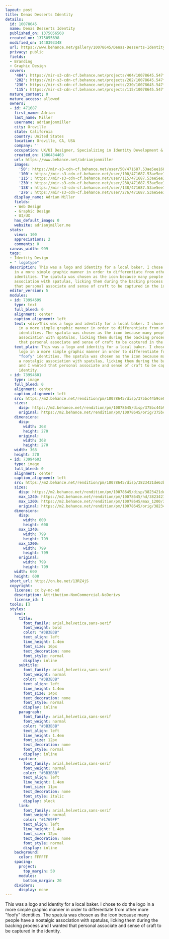 ```yaml
---
layout: post
title: Denas Desserts Identity
details:
  id: 10078645
  name: Denas Desserts Identity
  published_on: 1375056560
  created_on: 1375055698
  modified_on: 1440393348
  url: https://www.behance.net/gallery/10078645/Denas-Desserts-Identity
  privacy: public
  fields:
  - Branding
  - Graphic Design
  covers:
    '404': https://mir-s3-cdn-cf.behance.net/projects/404/10078645.547f7f6e89dbc.jpg
    '202': https://mir-s3-cdn-cf.behance.net/projects/202/10078645.547f7f6e89dbc.jpg
    '230': https://mir-s3-cdn-cf.behance.net/projects/230/10078645.547f7f6e89dbc.jpg
    '115': https://mir-s3-cdn-cf.behance.net/projects/115/10078645.547f7f6e89dbc.jpg
  mature_content: 0
  mature_access: allowed
  owners:
  - id: 471687
    first_name: Adrian
    last_name: Miller
    username: adrianjonmiller
    city: Oroville
    state: California
    country: United States
    location: Oroville, CA, USA
    company: ''
    occupation: UX/UI Designer, Specializing in Identity Development & Web Design
    created_on: 1306434463
    url: https://www.behance.net/adrianjonmiller
    images:
      '50': https://mir-s3-cdn-cf.behance.net/user/50/471687.53ae5ee168bc1.png
      '100': https://mir-s3-cdn-cf.behance.net/user/100/471687.53ae5ee168bc1.png
      '115': https://mir-s3-cdn-cf.behance.net/user/115/471687.53ae5ee168bc1.png
      '230': https://mir-s3-cdn-cf.behance.net/user/230/471687.53ae5ee168bc1.png
      '138': https://mir-s3-cdn-cf.behance.net/user/138/471687.53ae5ee168bc1.png
      '276': https://mir-s3-cdn-cf.behance.net/user/276/471687.53ae5ee168bc1.png
    display_name: Adrian Miller
    fields:
    - Web Design
    - Graphic Design
    - UI/UX
    has_default_image: 0
    website: adrianjmiller.me
  stats:
    views: 100
    appreciations: 2
    comments: 0
  canvas_width: 999
  tags:
  - Identity Design
  - " logotype"
  description: This was a logo and identity for a local baker. I chose to do the logo
    in a more simple graphic manner in order to differentiate from other more "foofy"
    identities. The spatula was chosen as the icon because many people have a nostalgic
    association with spatulas, licking them during the backing process and I wanted
    that personal associate and sense of craft to be captured in the identity.
  editor_version: 5
  modules:
  - id: 73994599
    type: text
    full_bleed: 0
    alignment: center
    caption_alignment: left
    text: <div>This was a logo and identity for a local baker. I chose to do the logo
      in a more simple graphic manner in order to differentiate from other more "foofy"
      identities. The spatula was chosen as the icon because many people have a nostalgic
      association with spatulas, licking them during the backing process and I wanted
      that personal associate and sense of craft to be captured in the identity.</div>
    text_plain: This was a logo and identity for a local baker. I chose to do the
      logo in a more simple graphic manner in order to differentiate from other more
      "foofy" identities. The spatula was chosen as the icon because many people have
      a nostalgic association with spatulas, licking them during the backing process
      and I wanted that personal associate and sense of craft to be captured in the
      identity.
  - id: 73994601
    type: image
    full_bleed: 0
    alignment: center
    caption_alignment: left
    src: https://m2.behance.net/rendition/pm/10078645/disp/375bc44b9ce8a2d676cf0eb1c8873e4f.jpg
    sizes:
      disp: https://m2.behance.net/rendition/pm/10078645/disp/375bc44b9ce8a2d676cf0eb1c8873e4f.jpg
      original: https://m2.behance.net/rendition/pm/10078645/orig/375bc44b9ce8a2d676cf0eb1c8873e4f.jpg
    dimensions:
      disp:
        width: 368
        height: 270
      original:
        width: 368
        height: 270
    width: 368
    height: 270
  - id: 73994603
    type: image
    full_bleed: 0
    alignment: center
    caption_alignment: left
    src: https://m2.behance.net/rendition/pm/10078645/disp/3823421de63b103e293c518d645b3e02.jpg
    sizes:
      disp: https://m2.behance.net/rendition/pm/10078645/disp/3823421de63b103e293c518d645b3e02.jpg
      max_1240: https://m2.behance.net/rendition/pm/10078645/hd/3823421de63b103e293c518d645b3e02.jpg
      max_1200: https://m2.behance.net/rendition/pm/10078645/max_1200/3823421de63b103e293c518d645b3e02.jpg
      original: https://m2.behance.net/rendition/pm/10078645/orig/3823421de63b103e293c518d645b3e02.jpg
    dimensions:
      disp:
        width: 600
        height: 600
      max_1240:
        width: 799
        height: 799
      max_1200:
        width: 799
        height: 799
      original:
        width: 799
        height: 799
    width: 600
    height: 600
  short_url: http://on.be.net/13RZ4jS
  copyright:
    license: cc by-nc-nd
    description: Attribution-NonCommercial-NoDerivs
    license_id: 1
  tools: []
  styles:
    text:
      title:
        font_family: arial,helvetica,sans-serif
        font_weight: bold
        color: "#3B3B3B"
        text_align: left
        line_height: 1.4em
        font_size: 16px
        text_decoration: none
        font_style: normal
        display: inline
      subtitle:
        font_family: arial,helvetica,sans-serif
        font_weight: normal
        color: "#3B3B3B"
        text_align: left
        line_height: 1.4em
        font_size: 14px
        text_decoration: none
        font_style: normal
        display: inline
      paragraph:
        font_family: arial,helvetica,sans-serif
        font_weight: normal
        color: "#3B3B3B"
        text_align: left
        line_height: 1.4em
        font_size: 12px
        text_decoration: none
        font_style: normal
        display: inline
      caption:
        font_family: arial,helvetica,sans-serif
        font_weight: normal
        color: "#3B3B3B"
        text_align: left
        line_height: 1.4em
        font_size: 11px
        text_decoration: none
        font_style: italic
        display: block
      link:
        font_family: arial,helvetica,sans-serif
        font_weight: normal
        color: "#1769FF"
        text_align: left
        line_height: 1.4em
        font_size: 12px
        text_decoration: none
        font_style: normal
        display: inline
    background:
      color: FFFFFF
    spacing:
      project:
        top_margin: 50
      modules:
        bottom_margin: 20
    dividers:
      display: none
---
```


This was a logo and identity for a local baker. I chose to do the logo in a more simple graphic manner in order to differentiate from other more "foofy" identities. The spatula was chosen as the icon because many people have a nostalgic association with spatulas, licking them during the backing process and I wanted that personal associate and sense of craft to be captured in the identity.
